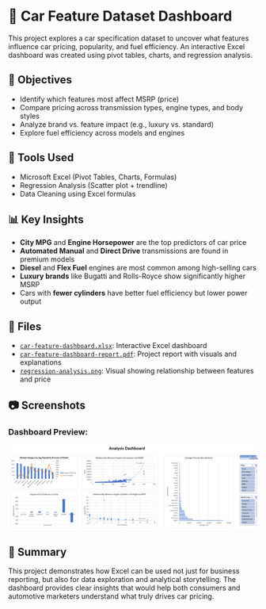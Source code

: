 # 🚗 Car Feature Dataset Dashboard

This project explores a car specification dataset to uncover what features influence car pricing, popularity, and fuel efficiency. An interactive Excel dashboard was created using pivot tables, charts, and regression analysis.



## 📌 Objectives

- Identify which features most affect MSRP (price)
- Compare pricing across transmission types, engine types, and body styles
- Analyze brand vs. feature impact (e.g., luxury vs. standard)
- Explore fuel efficiency across models and engines



## 🧰 Tools Used

- Microsoft Excel (Pivot Tables, Charts, Formulas)
- Regression Analysis (Scatter plot + trendline)
- Data Cleaning using Excel formulas



## 📊 Key Insights

- **City MPG** and **Engine Horsepower** are the top predictors of car price  
- **Automated Manual** and **Direct Drive** transmissions are found in premium models  
- **Diesel** and **Flex Fuel** engines are most common among high-selling cars  
- **Luxury brands** like Bugatti and Rolls-Royce show significantly higher MSRP  
- Cars with **fewer cylinders** have better fuel efficiency but lower power output



## 📁 Files

- [`car-feature-dashboard.xlsx`](./car-feature-dashboard.xlsx): Interactive Excel dashboard  
- [`car-feature-dashboard-report.pdf`](./car-feature-dashboard-report.pdf): Project report with visuals and explanations  
- [`regression-analysis.png`](./regression-analysis.png): Visual showing relationship between features and price  



## 📷 Screenshots

### Dashboard Preview:
![Dashboard Preview](./dashboard-preview.png)



## 🧠 Summary

This project demonstrates how Excel can be used not just for business reporting, but also for data exploration and analytical storytelling. The dashboard provides clear insights that would help both consumers and automotive marketers understand what truly drives car pricing.

